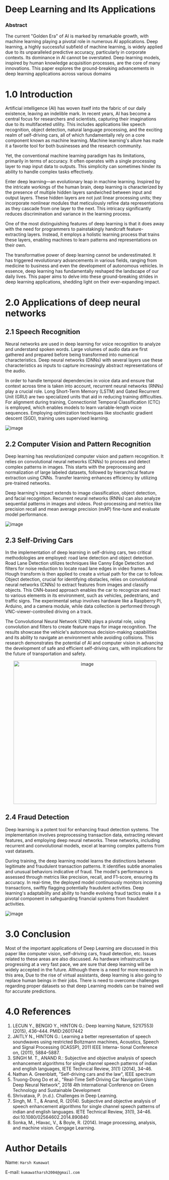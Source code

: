 # Deep Learning and Its Applications


### Abstract
The current "Golden Era" of AI is marked by remarkable growth, with machine learning playing a pivotal role in numerous AI applications. Deep learning, a highly successful subfield of machine learning, is widely applied due to its unparalleled predictive accuracy, particularly in corporate contexts. Its dominance in AI cannot be overstated.
Deep learning models, inspired by human knowledge acquisition processes, are the core of many innovations. This paper explores the ground-breaking advancements in deep learning applications across various domains


# 1.0 Introduction
Artificial intelligence (AI) has woven itself into the fabric of our daily existence, leaving an indelible mark. In recent years, AI has become a central focus for researchers and scientists, capturing their imaginations due to its multifaceted utility. This includes applications like speech recognition, object detection, natural language processing, and the exciting realm of self-driving cars, all of which fundamentally rely on a core component known as machine learning. Machine learning's allure has made it a favorite tool for both businesses and the research community.

Yet, the conventional machine learning paradigm has its limitations, primarily in terms of accuracy. It often operates with a single processing layer to map input data to outputs. This simplicity can sometimes hinder its ability to handle complex tasks effectively.

Enter deep learning—an evolutionary leap in machine learning. Inspired by the intricate workings of the human brain, deep learning is characterized by the presence of multiple hidden layers sandwiched between input and output layers. These hidden layers are not just linear processing units; they incorporate nonlinear modules that meticulously refine data representations as they cascade from one layer to the next. This intricacy significantly reduces discrimination and variance in the learning process.

One of the most distinguishing features of deep learning is that it does away with the need for programmers to painstakingly handcraft feature-extracting layers. Instead, it employs a holistic learning process that trains these layers, enabling machines to learn patterns and representations on their own.

The transformative power of deep learning cannot be underestimated. It has triggered revolutionary advancements in various fields, ranging from medicine to business and even the development of autonomous vehicles. In essence, deep learning has fundamentally reshaped the landscape of our daily lives. This paper aims to delve into these ground-breaking strides in deep learning applications, shedding light on their ever-expanding impact.



# 2.0 Applications of deep neural networks 

## 2.1 Speech Recognition 

Neural networks are used in deep learning for voice recognition to analyze and understand spoken words. Large volumes of audio data are first gathered and prepared before being transformed into numerical characteristics. Deep neural networks (DNNs) with several layers use these characteristics as inputs to capture increasingly abstract representations of the audio.

In order to handle temporal dependencies in voice data and ensure that context across time is taken into account, recurrent neural networks (RNNs) play a crucial role. Long Short-Term Memory (LSTM) and Gated Recurrent Unit (GRU) are two specialized units that aid in reducing training difficulties.
For alignment during training, Connectionist Temporal Classification (CTC) is employed, which enables models to learn variable-length voice sequences. Employing optimization techniques like stochastic gradient descent (SGD), training uses supervised learning.

![image](https://github.com/harshk04/Research_work/assets/115946158/c06298ef-226e-4166-bf34-fd699a9825e7)

## 2.2 Computer Vision and Pattern Recognition 
Deep learning has revolutionized computer vision and pattern recognition. It relies on convolutional neural networks (CNNs) to process and detect complex patterns in images. This starts with the preprocessing and normalization of large labeled datasets, followed by hierarchical feature extraction using CNNs. Transfer learning enhances efficiency by utilizing pre-trained networks.

Deep learning's impact extends to image classification, object detection, and facial recognition. Recurrent neural networks (RNNs) can also analyze sequential patterns in images and videos. Post-processing and metrics like precision recall and mean average precision (mAP) fine-tune and evaluate model performance.

![image](https://github.com/harshk04/Research_work/assets/115946158/e4312ccd-82fe-4b45-96b9-a7f656782293)

## 2.3 Self-Driving Cars 
In the implementation of deep learning in self-driving cars, two critical methodologies are employed: road lane detection and object detection. Road Lane Detection utilizes techniques like Canny Edge Detection and filters for noise reduction to locate road lane edges in video frames. A Hough transform is then applied to create a virtual path for the car to follow. Object detection, crucial for identifying obstacles, relies on convolutional neural networks (CNNs) to extract features from images and classify objects. This CNN-based approach enables the car to recognize and react to various elements in its environment, such as vehicles, pedestrians, and traffic signs. The experimental setup involves hardware like a Raspberry Pi, Arduino, and a camera module, while data collection is performed through VNC-viewer-controlled driving on a track.

The Convolutional Neural Network (CNN) plays a pivotal role, using convolution and filters to create feature maps for image recognition. The results showcase the vehicle's autonomous decision-making capabilities and its ability to navigate an environment while avoiding collisions. This research demonstrates the potential of AI and computer vision in advancing the development of safe and efficient self-driving cars, with implications for the future of transportation and safety.
<p align="center">
 <img width="453" alt="image" src="https://github.com/harshk04/Research_work/assets/115946158/81fe737d-6498-49ee-b566-ff3a2762df90">
 

## 2.4 Fraud Detection 
Deep learning is a potent tool for enhancing fraud detection systems. The implementation involves preprocessing transaction data, extracting relevant features, and employing deep neural networks. These networks, including recurrent and convolutional models, excel at learning complex patterns from vast datasets.

During training, the deep learning model learns the distinctions between legitimate and fraudulent transaction patterns. It identifies subtle anomalies and unusual behaviors indicative of fraud. The model's performance is assessed through metrics like precision, recall, and F1-score, ensuring its accuracy.
In real-time, the deployed model continuously monitors incoming transactions, swiftly flagging potentially fraudulent activities. Deep learning's adaptability and ability to handle evolving fraud tactics make it a pivotal component in safeguarding financial systems from fraudulent activities.
 
 ![image](https://github.com/harshk04/Research_work/assets/115946158/a6a5475b-711f-47c9-b518-c4cff256c6f3)

# 3.0 Conclusion
Most of the important applications of Deep Learning are discussed in this paper like computer vision, self-driving cars, fraud detection, etc. Issues related to these areas are also discussed. As hardware infrastructure is progressing at a very fast pace, we are sure that deep learning will be widely accepted in the future. Although there is a need for more research in this area, Due to the rise of virtual assistants, deep learning is also going to replace human beings in their jobs. There is need to overcome challenges regarding proper datasets so that deep Learning models can be trained well for accurate predictions.



# 4.0 References
1.	LECUN Y., BENGIO Y., HINTON G.: Deep learning Nature, 521(7553) (2015), 436–444. PMID:26017442 
2.	 JAITLY N., HINTON G.: Learning a better representation of speech soundwaves using restricted Boltzmann machines, Acoustics, Speech and Signal Processing (ICASSP), 2011 IEEE Interna- tional Conference on, (2011), 5884–5887. 
3.	SINGH M. T., ANAND R.: Subjective and objective analysis of speech enhancement algorithms for single channel speech patterns of indian and english languages, IETE Technical Review, 31(1) (2014), 34–46. 
4.	Nathan A. Greenblatt, "Self-driving cars and the law", IEEE spectrum
5.	 Truong-Dong Do et al., "Real-Time Self-Driving Car Navigation Using Deep Neural Network", 2018 4th International Conference on Green Technology and Sustainable Development
6.	Shrivatava, P. (n.d.). Challenges in Deep Learning.
7.	Singh, M. T., & Anand, R. (2014). Subjective and objective analysis of speech enhancement algorithms for single channel speech patterns of indian and english languages. IETE Technical Review, 31(1), 34–46. doi:10.1080/02564602.2014.890840 
8.	Sonka, M., Hlavac, V., & Boyle, R. (2014). Image processing, analysis, and machine vision. Cengage Learning. 


# Author Details
Name: ```Harsh Kumawat```

E-mail: ```kumawatharsh2004@gmail.com```
